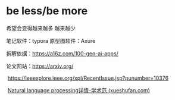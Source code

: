 # be less/be more
希望会变得越来越多
越来越少

笔记软件：typora
原型图软件：Axure

拆解依据：https://a16z.com/100-gen-ai-apps/

论文网站：https://arxiv.org/

​                    https://ieeexplore.ieee.org/xpl/RecentIssue.jsp?punumber=10376

​                    [Natural language processing详情-学术范 (xueshufan.com)](https://www.xueshufan.com/field/204321447?fieldId=204321447&s=001001012001008)
